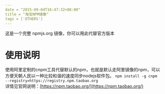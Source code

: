 ```yaml
---
date = "2015-09-04T16:47:32+08:00"
title = "淘宝NPM镜像"
tags = ['OTHERS']
---
```

这是一个完整 npmjs.org 镜像，你可以用此代替官方版本
# 使用说明
使用阿里定制的cnpm工具代替默认的npm，也就是默认走阿里镜像的npm，可以方便天朝人民以一种比较和谐的速度同步nodejs软件包。
`npm install -g cnpm --registry=https://registry.npm.taobao.org`  
详情见官网说明：[https://npm.taobao.org/](https://npm.taobao.org/) 
